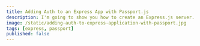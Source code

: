 ```yaml
---
title: Adding Auth to an Express App with Passport.js
description: I'm going to show you how to create an Express.js server. We will go over starting the server, setting up simple routes, and outputting various types of data.
image: /static/adding-auth-to-express-application-with-passport.jpg
tags: [express, passport]
published: false
---
```

